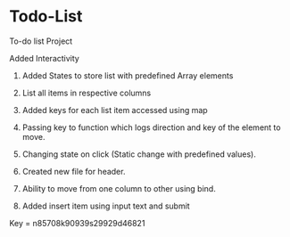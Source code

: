 # Todo-List
To-do list Project

Added Interactivity

1. Added States to store list with predefined Array elements
2. List all items in respective columns
3. Added keys for each list item accessed using map
4. Passing key to function which logs direction and key of the element to move.
5. Changing state on click (Static change with predefined values).
6. Created new file for header.

7. Ability to move from one column to other using bind.

8. Added insert item using input text and submit

Key = n85708k90939s29929d46821
